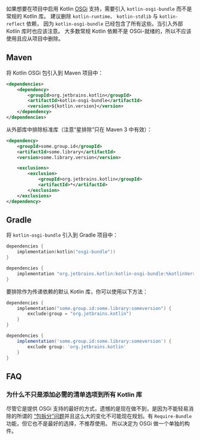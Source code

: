 [//]: # (title: Kotlin 与 OSGi)

如果想要在项目中启用 Kotlin [OSGi](https://www.osgi.org/) 支持，需要引入 `kotlin-osgi-bundle` 而不是<!--
-->常规的 Kotlin 库。 建议删除 `kotlin-runtime`、 `kotlin-stdlib` 与 `kotlin-reflect` 依赖，
因为 `kotlin-osgi-bundle` 已经包含了所有这些。当引入外部 Kotlin 库时也应该注意。
大多数常规 Kotlin 依赖不是 OSGi-就绪的，所以不应该使用且应从项目中删除<!--
-->。

## Maven

将 Kotlin OSGi 包引入到 Maven 项目中：

```xml
<dependencies>
    <dependency>
        <groupId>org.jetbrains.kotlin</groupId>
        <artifactId>kotlin-osgi-bundle</artifactId>
        <version>${kotlin.version}</version>
    </dependency>
</dependencies>
```

从外部库中排除标准库（注意“星排除”只在 Maven 3 中有效）：

```xml
<dependency>
    <groupId>some.group.id</groupId>
    <artifactId>some.library</artifactId>
    <version>some.library.version</version>

    <exclusions>
        <exclusion>
            <groupId>org.jetbrains.kotlin</groupId>
            <artifactId>*</artifactId>
        </exclusion>
    </exclusions>
</dependency>
```

## Gradle

将 `kotlin-osgi-bundle` 引入到 Gradle 项目中：

<tabs group="build-script">
<tab title="Kotlin" group-key="kotlin">

```kotlin
dependencies {
    implementation(kotlin("osgi-bundle"))
}
```

</tab>
<tab title="Groovy" group-key="groovy">

```groovy
dependencies {
    implementation "org.jetbrains.kotlin:kotlin-osgi-bundle:%kotlinVersion%"
}
```

</tab>
</tabs>

要排除作为传递依赖的默认 Kotlin 库，你可以使用以下方法：

<tabs group="build-script">
<tab title="Kotlin" group-key="kotlin">

```kotlin
dependencies {
    implementation("some.group.id:some.library:someversion") {
        exclude(group = "org.jetbrains.kotlin")
    }
}
```

</tab>
<tab title="Groovy" group-key="groovy">

```groovy
dependencies {
    implementation('some.group.id:some.library:someversion') {
        exclude group: 'org.jetbrains.kotlin'
    }
}
```

</tab>
</tabs>

## FAQ

### 为什么不只是添加必需的清单选项到所有 Kotlin 库

尽管它是提供 OSGi 支持的最好的方式，遗憾的是现在做不到，是因为不能轻易消除的所谓的
[“包拆分”问题](https://docs.osgi.org/specification/osgi.core/7.0.0/framework.module.html#d0e5999)并且这么大的变化<!--
-->不可能现在规划。有 `Require-Bundle` 功能，但它也不是最好的选择，不推荐使用。
所以决定为 OSGi 做一个单独的构件。

